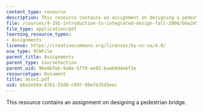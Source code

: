 ```yaml
---
content_type: resource
description: This resource contains an assignment on designing a pedestrian bridge.
file: /courses/4-191-introduction-to-integrated-design-fall-2006/b6e2e50a87b155d8c09799efe35d5eec_assn1.pdf
file_type: application/pdf
learning_resource_types:
- Assignments
license: https://creativecommons.org/licenses/by-nc-sa/4.0/
ocw_type: OCWFile
parent_title: Assignments
parent_type: CourseSection
parent_uid: 96e8bfeb-9a0e-5f79-ee02-baab9d4ebf3e
resourcetype: Document
title: assn1.pdf
uid: b6e2e50a-87b1-55d8-c097-99efe35d5eec
---
```

This resource contains an assignment on designing a pedestrian bridge.